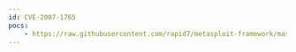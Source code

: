 ```yaml
---
id: CVE-2007-1765
pocs:
    - https://raw.githubusercontent.com/rapid7/metasploit-framework/master/modules/exploits/windows/email/ms07_017_ani_loadimage_chunksize.rb
---
```

